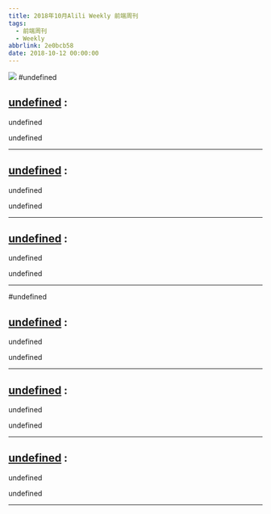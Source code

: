 ```yaml
---
title: 2018年10月Alili Weekly 前端周刊
tags:
  - 前端周刊
  - Weekly
abbrlink: 2e0bcb58
date: 2018-10-12 00:00:00
---
```

![](/images/github_53.png)
#undefined
 ##   [undefined](undefined) : 
 
undefined

undefined 

---
##   [undefined](undefined) : 
 
undefined

undefined 

---
##   [undefined](undefined) : 
 
undefined

undefined 

---
#undefined
 ##   [undefined](undefined) : 
 
undefined

undefined 

---
##   [undefined](undefined) : 
 
undefined

undefined 

---
##   [undefined](undefined) : 
 
undefined

undefined 

---

